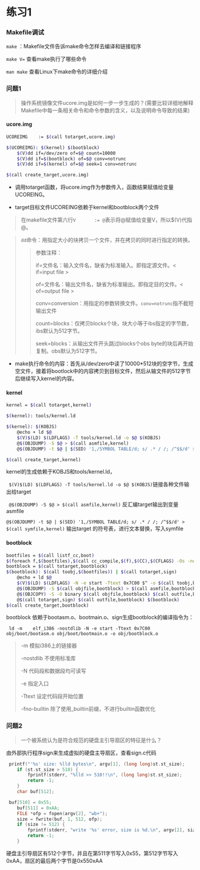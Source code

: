 # 练习1

### Makefile调试

`make` ：Makefile文件告诉make命令怎样去编译和链接程序

`make V=` 查看make执行了哪些命令

`man make` 查看Linux下make命令的详细介绍

### 问题1

> 操作系统镜像文件ucore.img是如何一步一步生成的？(需要比较详细地解释Makefile中每一条相关命令和命令参数的含义，以及说明命令导致的结果)

#### ucore.img 

```bash
UCOREIMG	:= $(call totarget,ucore.img)

$(UCOREIMG): $(kernel) $(bootblock)
	$(V)dd if=/dev/zero of=$@ count=10000
	$(V)dd if=$(bootblock) of=$@ conv=notrunc
	$(V)dd if=$(kernel) of=$@ seek=1 conv=notrunc

$(call create_target,ucore.img)

```

* 调用totarget函数，将ucore.img作为参数传入，函数结果赋值给变量UCOREING。

* target目标文件UCOREING依赖于kernel和bootblock两个文件

> 在makefile文件第六行`V       := @`表示将@赋值给变量V，所以$(V)代指@。

> `dd`命令：用指定大小的块拷贝一个文件，并在拷贝的同时进行指定的转换。
>
> > 参数注释： 
> >
> > if=文件名：输入文件名，缺省为标准输入。即指定源文件。< if=input file >
> >
> > of=文件名：输出文件名，缺省为标准输出。即指定目的文件。< of=output file >
> >
> > conv=conversion：用指定的参数转换文件。`conv=notrunc`指不截短输出文件
> >
> > count=blocks：仅拷贝blocks个块，块大小等于ibs指定的字节数，ibs默认为512字节。
> >
> > seek=blocks：从输出文件开头跳过blocks个obs byte的块后再开始复制。obs默认为512字节。

* make执行命令的内容：首先从/dev/zero中读了10000*512块的空字节，生成空文件，接着将bootlock中的内容拷贝到目标文件，然后从输文件的512字节后继续写入kernel的内容。

#### kernel

```bash
kernel = $(call totarget,kernel)

$(kernel): tools/kernel.ld

$(kernel): $(KOBJS)
	@echo + ld $@
	$(V)$(LD) $(LDFLAGS) -T tools/kernel.ld -o $@ $(KOBJS)
	@$(OBJDUMP) -S $@ > $(call asmfile,kernel)
	@$(OBJDUMP) -t $@ | $(SED) '1,/SYMBOL TABLE/d; s/ .* / /; /^$$/d' > $(call symfile,kernel)

$(call create_target,kernel)

```

kernel的生成依赖于KOBJS和tools/kernel.ld，

``` $(V)$(LD) $(LDFLAGS) -T tools/kernel.ld -o $@ $(KOBJS)```链接各种文件输出给target

` @$(OBJDUMP) -S $@ > $(call asmfile,kernel)` 反汇编target输出到变量asmfile

`@$(OBJDUMP) -t $@ | $(SED) '1,/SYMBOL TABLE/d; s/ .* / /; /^$$/d' > $(call symfile,kernel)` 输出target 的符号表，进行文本替换，写入symfile

#### bootblock

```bash
bootfiles = $(call listf_cc,boot)
$(foreach f,$(bootfiles),$(call cc_compile,$(f),$(CC),$(CFLAGS) -Os -nostdinc))
bootblock = $(call totarget,bootblock)
$(bootblock): $(call toobj,$(bootfiles)) | $(call totarget,sign)
    @echo + ld $@
    $(V)$(LD) $(LDFLAGS) -N -e start -Ttext 0x7C00 $^ -o $(call toobj,bootblock)
    @$(OBJDUMP) -S $(call objfile,bootblock) > $(call asmfile,bootblock)
    @$(OBJCOPY) -S -O binary $(call objfile,bootblock) $(call outfile,bootblock)
    @$(call totarget,sign) $(call outfile,bootblock) $(bootblock)
$(call create_target,bootblock)

```

bootblock 依赖于bootasm.o、bootmain.o、sign生成bootblock的编译指令为：

` ld -m    elf_i386 -nostdlib -N -e start -Ttext 0x7C00 obj/boot/bootasm.o obj/boot/bootmain.o -o obj/bootblock.o`

> -m 模拟i386上的链接器
>
> -nostdlib 不使用标准库
>
> -N 代码段和数据段均可读写
>
> -e 指定入口
>
> -Ttext 设定代码段开始位置
>
> -fno-builtin 除了使用_builtin前缀，不进行builtin函数优化

### 问题2

> 一个被系统认为是符合规范的硬盘主引导扇区的特征是什么？

由外部执行程序sign来生成虚拟的硬盘主导扇区，查看sign.c代码

```C
 printf("'%s' size: %lld bytes\n", argv[1], (long long)st.st_size);
    if (st.st_size > 510) {
        fprintf(stderr, "%lld >> 510!!\n", (long long)st.st_size);
        return -1;
    }
    char buf[512];
```

```c
 buf[510] = 0x55;
    buf[511] = 0xAA;
    FILE *ofp = fopen(argv[2], "wb+");
    size = fwrite(buf, 1, 512, ofp);
    if (size != 512) {
        fprintf(stderr, "write '%s' error, size is %d.\n", argv[2], size);
        return -1;
    }
```

硬盘主引导扇区有512个字节，并且在第511字节写入0x55，第512字节写入0xAA，扇区的最后两个字节是0x550xAA

